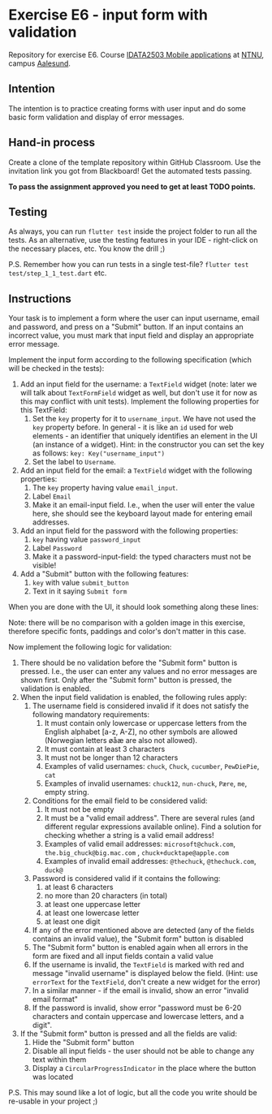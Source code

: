 # Exercise E6 - input form with validation

Repository for exercise E6.
Course [IDATA2503 Mobile applications](https://www.ntnu.edu/studies/courses/IDATA2503)
at [NTNU](https://ntnu.edu), campus [Aalesund](https://www.ntnu.edu/alesund).

## Intention

The intention is to practice creating forms with user input and do some basic form validation and
display of error messages.

## Hand-in process

Create a clone of the template repository within GitHub Classroom. Use the invitation link you got
from Blackboard! Get the automated tests passing.

**To pass the assignment approved you need to get at least TODO points.**

## Testing

As always, you can run `flutter test` inside the project folder to run all the tests. As an
alternative, use the testing features in your IDE - right-click on the necessary places, etc. You
know the drill ;)

P.S. Remember how you can run tests in a single test-file? `flutter test test/step_1_1_test.dart`
etc.

## Instructions

Your task is to implement a form where the user can input username, email and password, and press on
a "Submit" button. If an input contains an incorrect value, you must mark that input field and
display an appropriate error message.

Implement the input form according to the following specification (which will be checked in the
tests):

1. Add an input field for the username: a `TextField` widget (note: later we will talk
   about `TextFormField` widget as well, but don't use it for now as this may conflict with unit
   tests). Implement the following properties for this TextField:
    1. Set the `key` property for it to `username_input`. We have not used the `key` property
       before. In general - it is like an `id` used for web elements - an identifier that uniquely
       identifies an element in the UI (an instance of a widget). Hint: in the constructor you can
       set the key as follows: `key: Key("username_input")`
    2. Set the label to `Username`.
2. Add an input field for the email: a `TextField` widget with the following properties:
    1. The `key` property having value `email_input`.
    2. Label `Email`
    4. Make it an email-input field. I.e., when the user will enter the value here, she should see
       the keyboard layout made for entering email addresses.
3. Add an input field for the password with the following properties:
    1. `key` having value `password_input`
    2. Label `Password`
    3. Make it a password-input-field: the typed characters must not be visible!
4. Add a "Submit" button with the following features:
    1. `key` with value `submit_button`
    2. Text in it saying `Submit form`

When you are done with the UI, it should look something along these lines:

[//]: # (TODO - image)

Note: there will be no comparison with a golden image in this exercise, therefore specific fonts,
paddings and color's don't matter in this case.

Now implement the following logic for validation:

1. There should be no validation before the "Submit form" button is pressed. I.e., the user can
   enter any values and no error messages are shown first. Only after the "Submit form" button is
   pressed, the validation is enabled.
2. When the input field validation is enabled, the following rules apply:
    1. The username field is considered invalid if it does not satisfy the following mandatory
       requirements:
        1. It must contain only lowercase or uppercase letters from the English alphabet [a-z, A-Z],
           no other symbols are allowed (Norwegian letters øåæ are also not allowed).
        2. It must contain at least 3 characters
        3. It must not be longer than 12 characters
        4. Examples of valid usernames: `chuck`, `Chuck`, `cucumber`, `PewDiePie`, `cat`
        5. Examples of invalid usernames: `chuck12`, `nun-chuck`, `Pære`, `me`, empty string.
    2. Conditions for the email field to be considered valid:
        1. It must not be empty
        2. It must be a "valid email address". There are several rules (and different regular
           expressions available online). Find a solution for checking whether a string is a valid
           email address!
        3. Examples of valid email addresses: `microsoft@chuck.com`, `the.big_chuck@big.mac.com`
           , `chuck+ducktape@apple.com`
        4. Examples of invalid email addresses: `@thechuck`, `@thechuck.com`, `duck@`
    3. Password is considered valid if it contains the following:
        1. at least 6 characters
        2. no more than 20 characters (in total)
        3. at least one uppercase letter
        4. at least one lowercase letter
        5. at least one digit
    4. If any of the error mentioned above are detected (any of the fields contains an invalid
       value), the "Submit form" button is disabled
    5. The "Submit form" button is enabled again when all errors in the form are fixed and all input
       fields contain a valid value
    6. If the username is invalid, the `TextField` is marked with red and message "invalid username"
       is displayed below the field. (Hint: use `errorText` for the `TextField`, don't create a new
       widget for the error)
    7. In a similar manner - if the email is invalid, show an error "invalid email format"
    8. If the password is invalid, show error "password must be 6-20 characters and contain
       uppercase and lowercase letters, and a digit".
3. If the "Submit form" button is pressed and all the fields are valid:
    1. Hide the "Submit form" button
    2. Disable all input fields - the user should not be able to change any text within them
    3. Display a `CircularProgressIndicator` in the place where the button was located

P.S. This may sound like a lot of logic, but all the code you write should be re-usable in your
project ;)